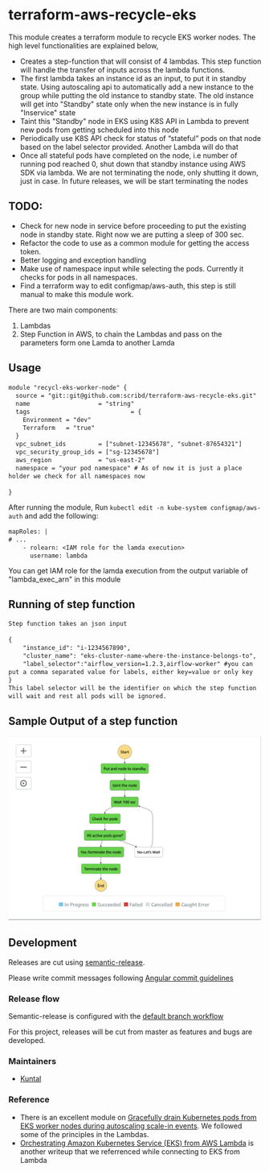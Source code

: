 # terraform-aws-recycle-eks

This module creates a terraform module to recycle EKS worker nodes. The high level functionalities are explained below,
 - Creates a step-function that will consist of 4 lambdas. This step function will handle the transfer of inputs across the lambda functions.
 - The first lambda takes an instance id as an input, to put it in standby state. Using autoscaling api to automatically add a new instance to the group while putting the old instance to standby state. The old instance will get into "Standby" state only when the new instance is in fully "Inservice" state
 - Taint this "Standby" node in EKS using K8S API in Lambda to prevent new pods from getting scheduled into this node
 - Periodically use K8S API check for status of “stateful” pods on that node based on the label selector provided. Another Lambda will do that
 - Once all stateful pods have completed on the node, i.e number of running pod reached 0, shut down that standby instance using AWS SDK via lambda. We are not terminating the node, only shutting it down, just in case. In future releases, we will be start terminating the nodes
 

## TODO:
 - Check for new node in service before proceeding to put the existing node in standby state. Right now we are putting a sleep of 300 sec.
 - Refactor the code to use as a common module for getting the access token.
 - Better logging and exception handling
 - Make use of namespace input while selecting the pods. Currently it checks for pods in all namespaces.
 - Find a terraform way to edit configmap/aws-auth, this step is still manual to make this module work.

There are two main components:

1. Lambdas
2. Step Function in AWS, to chain the Lambdas and pass on the parameters form one Lamda to another Lamda


## Usage


```
module "recycl-eks-worker-node" {
  source = "git::git@github.com:scribd/terraform-aws-recycle-eks.git"
  name                   = "string"
  tags                            = {
    Environment = "dev"
    Terraform   = "true"
  }
  vpc_subnet_ids         = ["subnet-12345678", "subnet-87654321"]
  vpc_security_group_ids = ["sg-12345678"]
  aws_region             = "us-east-2"
  namespace = "your pod namespace" # As of now it is just a place holder we check for all namespaces now

}

```
After running the module, Run `kubectl edit -n kube-system configmap/aws-auth` and add the following:
```
mapRoles: | 
# ...
    - rolearn: <IAM role for the lamda execution>
      username: lambda

```
You can get IAM role for the lamda execution from the output variable of "lambda_exec_arn" in this module

## Running of step function

```
Step function takes an json input 

{
    "instance_id": "i-1234567890",
    "cluster_name": "eks-cluster-name-where-the-instance-belongs-to",
    "label_selector":"airflow_version=1.2.3,airflow-worker" #you can put a comma separated value for labels, either key=value or only key
}
This label selector will be the identifier on which the step function will wait and rest all pods will be ignored.

```
## Sample Output of a step function

![](images/Step-Function-sample-output.png)

## Development

Releases are cut using [semantic-release](https://github.com/semantic-release/semantic-release).

Please write commit messages following [Angular commit guidelines](https://github.com/angular/angular.js/blob/master/DEVELOPERS.md#-git-commit-guidelines)


### Release flow

Semantic-release is configured with the [default branch workflow](https://semantic-release.gitbook.io/semantic-release/usage/configuration#branches)

For this project, releases will be cut from master as features and bugs are developed.


### Maintainers
- [Kuntal](https://github.com/kuntalkumarbasu)

### Reference
- There is an excellent module on [Gracefully drain Kubernetes pods from EKS worker nodes during autoscaling scale-in events](https://github.com/aws-samples/amazon-k8s-node-drainer). We followed some of the principles in the Lambdas.
- [Orchestrating Amazon Kubernetes Service (EKS) from AWS Lambda](https://medium.com/@alejandro.millan.frias/managing-kubernetes-from-aws-lambda-7922c3546249) is another writeup that we referrenced while connecting to EKS from Lambda
